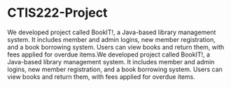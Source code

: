 # CTIS222-Project
We developed project called BookIT!, a Java-based library management system. It includes member and admin logins, new member registration, and a book borrowing system. Users can view books and return them, with fees applied for overdue items.We developed project called BookIT!, a Java-based library management system. It includes member and admin logins, new member registration, and a book borrowing system. Users can view books and return them, with fees applied for overdue items.
